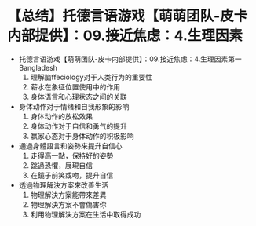 # 【总结】托德言语游戏【萌萌团队-皮卡内部提供】：09.接近焦虑：4.生理因素

-   托德言语游戏【萌萌团队-皮卡内部提供】：09.接近焦虑：4.生理因素第一 Bangladesh
    1.  理解脑ffeciology对于人类行为的重要性
    2.  薪水在象征位置使用中的作用
    3.  身体语言和心理状态之间的关联
-   身体动作对于情绪和自我形象的影响
    1.  身体动作的放松效果
    2.  身体动作对于自信和勇气的提升
    3.  赢家心态对于身体动作的积极影响
-   通過身體語言和姿勢來提升自信心
    1.  走得高一點，保持好的姿勢
    2.  跳過恐懼，展現自信
    3.  在鏡子前笑或吻，提升自信
-   透過物理解決方案來改善生活
    1.  物理解決方案能帶來差異
    2.  物理解決方案不會傷害你
    3.  利用物理解決方案在生活中取得成功